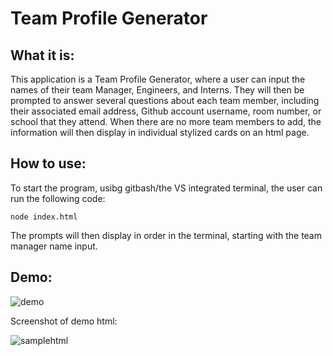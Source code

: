# Team Profile Generator #

## What it is:

This application is a Team Profile Generator, where a user can input the names of their team Manager, Engineers, and Interns. They will then be prompted to answer several questions about each team member, including their associated email address, Github account username, room number, or school that they attend. When there are no more team members to add, the information will then display in individual stylized cards on an html page.

## How to use:

To start the program, usibg gitbash/the VS integrated terminal, the user can run the following code:

```
node index.html
```

The prompts will then display in order in the terminal, starting with the team manager name input.

## Demo:

![demo](https://user-images.githubusercontent.com/48900910/120568966-fd9ecc80-c3e2-11eb-87a6-5598083ef73d.gif)

Screenshot of demo html:

![samplehtml](https://user-images.githubusercontent.com/48900910/120568703-5e79d500-c3e2-11eb-8aef-ba6133f2cc5b.PNG)
